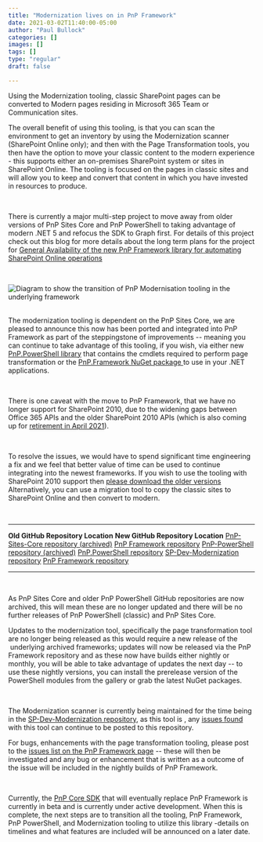 ```yaml
---
title: "Modernization lives on in PnP Framework"
date: 2021-03-02T11:40:00-05:00
author: "Paul Bullock"
categories: []
images: []
tags: []
type: "regular"
draft: false

---
```

Using the Modernization tooling, classic SharePoint pages can be
converted to Modern pages residing in Microsoft 365 Team or
Communication sites.

The overall benefit of using this tooling, is that you can scan the
environment to get an inventory by using the Modernization scanner
(SharePoint Online only); and then with the Page Transformation tools,
you then have the option to move your classic content to the modern
experience - this supports either an on-premises SharePoint system or
sites in SharePoint Online. The tooling is focused on the pages in
classic sites and will allow you to keep and convert that content in
which you have invested in resources to produce.

 

There is currently a major multi-step project to move away from older
versions of PnP Sites Core and PnP PowerShell to taking advantage of
modern .NET 5 and refocus the SDK to Graph first. For details of this
project check out this blog for more details about the long term plans
for the project for [General Availability of the new PnP Framework
library for automating SharePoint Online
operations](https://developer.microsoft.com/en-us/sharepoint/blogs/general-availability-of-the-new-pnp-framework-library-for-automating-sharepoint-online-operations/)

 

![Diagram to show the transition of PnP Modernisation tooling in the
underlying
framework](https://techcommunity.microsoft.com/t5/image/serverpage/image-id/259942i7BC6F152B8399B93/image-size/large?v=v2&px=999 "Modernisation-Transition.png")
 

The modernization tooling is dependent on the PnP Sites Core, we are
pleased to announce this now has been ported and integrated into PnP
Framework as part of the steppingstone of improvements -- meaning you
can continue to take advantage of this tooling, if you wish, via either
new [PnP.PowerShell
library](https://www.powershellgallery.com/packages/PnP.PowerShell) that
contains the cmdlets required to perform page transformation or the
[PnP.Framework NuGet
package ](https://www.nuget.org/packages/PnP.Framework)to use in your
.NET applications.

 

There is one caveat with the move to PnP Framework, that we have no
longer support for SharePoint 2010, due to the widening gaps between
Office 365 APIs and the older SharePoint 2010 APIs (which is also coming
up for [retirement in April
2021](https://techcommunity.microsoft.com/t5/microsoft-sharepoint-blog/revised-end-of-support-date-for-sharepoint-server-2010-april-13/ba-p/1285559)).

 

To resolve the issues, we would have to spend significant time
engineering a fix and we feel that better value of time can be used to
continue integrating into the newest frameworks. If you wish to use the
tooling with SharePoint 2010 support then [please download the older
versions](https://github.com/pnp/PnP-PowerShell/releases/tag/3.28.2012.0)
Alternatively, you can use a migration tool to copy the classic sites to
SharePoint Online and then convert to modern.

 

  ------------------------------------------------------------------------------------------------------------------------ -----------------------------------------------------------------
  **Old GitHub Repository Location**                                                                                       **New GitHub Repository Location**
  [PnP-Sites-Core repository (archived)](HTTPS://GitHub.com/PnP/PnP-Sites-Core)                                            [PnP Framework repository](Https://GitHub.com/PnP/pnpframework)
  [PnP-PowerShell repository (archive](HTTPS://GitHub.com/PnP/pnp-powershell)[d)](HTTPS://GitHub.com/PnP/pnp-powershell)   [PnP.PowerShell repository](https://github.com/PnP/powershell)
  [SP-Dev-Modernization repository](https://github.com/PnP/sp-dev-modernization)                                           [PnP Framework repository](Https://github.com/PnP/pnpframework)
  ------------------------------------------------------------------------------------------------------------------------ -----------------------------------------------------------------

 

As PnP Sites Core and older PnP PowerShell GitHub repositories are now
archived, this will mean these are no longer updated and there will be
no further releases of PnP PowerShell (classic) and PnP Sites Core.

Updates to the modernization tool, specifically the page transformation
tool are no longer being released as this would require a new release of
the  underlying archived frameworks; updates will now be released via
the PnP Framework repository and as these now have builds either nightly
or monthly, you will be able to take advantage of updates the next day
-- to use these nightly versions, you can install the prerelease version
of the PowerShell modules from the gallery or grab the latest NuGet
packages.

 

The Modernization scanner is currently being maintained for the time
being in the [SP-Dev-Modernization
repository](https://github.com/PnP/sp-dev-modernization), as this tool
is , any [issues
found](https://github.com/pnp/sp-dev-modernization/issues) with this
tool can continue to be posted to this repository.

For bugs, enhancements with the page transformation tooling, please post
to the [issues list on the PnP Framework
page](https://github.com/pnp/pnpframework/issues) -- these will then be
investigated and any bug or enhancement that is written as a outcome of
the issue will be included in the nightly builds of PnP Framework.

 

Currently, the [PnP Core SDK](https://aka.ms/pnp/coresdk/docs) that will
eventually replace PnP Framework is currently in beta and is currently
under active development. When this is complete, the next steps are to
transition all the tooling, PnP Framework, PnP PowerShell, and
Modernization tooling to utilize this library -details on timelines
and what features are included will be announced on a later date.
